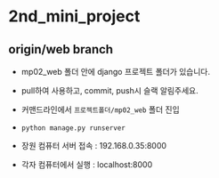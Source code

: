 # 2nd_mini_project

## origin/web branch
- mp02_web 폴더 안에 django 프로젝트 폴더가 있습니다.
- pull하여 사용하고, commit, push시 슬랙 알림주세요.

- 커맨드라인에서 `프로젝트폴더/mp02_web` 폴더 진입
- `python manage.py runserver`
- 장원 컴퓨터 서버 접속 : 192.168.0.35:8000
- 각자 컴퓨터에서 실행 : localhost:8000

